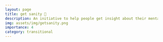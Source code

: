 ```yaml
---
layout: page
title: get sanity 🧠
description: An initiative to help people get insight about their mental status and understand the disorders they might have.
img: assets/img/getsanity.png
importance: 4
category: transitional
---
```

